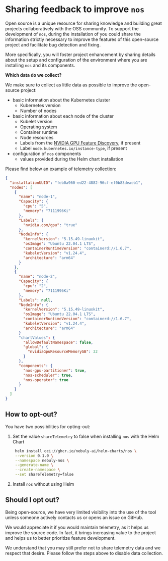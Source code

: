 # Sharing feedback to improve `nos`

Open source is a unique resource for sharing knowledge and building great projects collaboratively with the OSS
community. To support the development of `nos`, during the installation of you could share the information
strictly necessary to improve the features of this open-source project and facilitate bug detection and fixing.

More specifically, you will foster project enhancement by sharing details
about the setup and configuration of the environment where you are installing `nos` and its components.

**Which data do we collect?**

We make sure to collect as little data as possible to improve the open-source project:

- basic information about the Kubernetes cluster
    - Kubernetes version
    - Number of nodes
- basic information about each node of the cluster
    - Kubelet version
    - Operating system
    - Container runtime
    - Node resources
    - Labels from the [NVIDIA GPU Feature Discovery](https://github.com/NVIDIA/gpu-feature-discovery), if present
    - Label `node.kubernetes.io/instance-type`, if present
- configuration of `nos` components
    - values provided during the Helm chart installation

Please find below an example of telemetry collection:

```json
{
  "installationUUID": "feb0a960-ed22-4882-96cf-ef0b83deaeb1",
  "nodes": [
    {
      "name": "node-1",
      "Capacity": {
        "cpu": "5",
        "memory": "7111996Ki"
      },
      "Labels": {
        "nvidia.com/gpu": "true"
      },
      "NodeInfo": {
        "kernelVersion": "5.15.49-linuxkit",
        "osImage": "Ubuntu 22.04.1 LTS",
        "containerRuntimeVersion": "containerd://1.6.7",
        "kubeletVersion": "v1.24.4",
        "architecture": "arm64"
      }
    },
    {
      "name": "node-2",
      "Capacity": {
        "cpu": "2",
        "memory": "7111996Ki"
      },
      "Labels": null,
      "NodeInfo": {
        "kernelVersion": "5.15.49-linuxkit",
        "osImage": "Ubuntu 22.04.1 LTS",
        "containerRuntimeVersion": "containerd://1.6.7",
        "kubeletVersion": "v1.24.4",
        "architecture": "arm64"
      }
      "chartValues": {
        "allowDefaultNamespace": false,
        "global": {
          "nvidiaGpuResourceMemoryGB": 32
        }
      },
      "components": {
        "nos-gpu-partitioner": true,
        "nos-scheduler": true,
        "nos-operator": true
      }
    }
  ]
}
```

## How to opt-out?
You have two possibilities for opting-out:

1. Set the value `shareTelemetry` to false when installing `nos` with the Helm Chart
   ```bash
    helm install oci://ghcr.io/nebuly-ai/helm-charts/nos \
    --version 0.1.0 \
    --namespace nebuly-nos \
    --generate-name \
    --create-namespace \
    --set shareTelemetry=false
   ```
2. Install `nos` without using Helm


## Should I opt out?

Being open-source, we have very limited visibility into the use of the tool unless someone actively contacts us or opens
an issue on GitHub.

We would appreciate it if you would maintain telemetry, as it helps us improve the source code. In fact, it brings
increasing value to the project and helps us to better prioritize feature development.

We understand that you may still prefer not to share telemetry data and we respect that desire. Please follow the steps
above to disable data collection.
